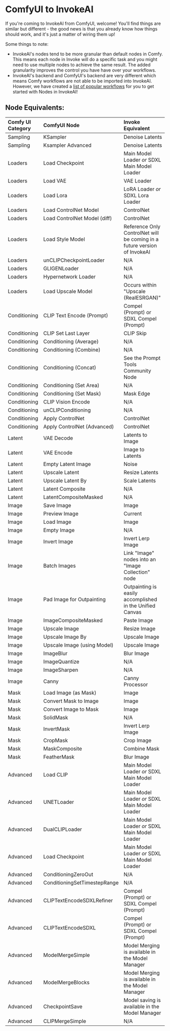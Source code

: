 # ComfyUI to InvokeAI

If you're coming to InvokeAI from ComfyUI, welcome! You'll find things are similar but different - the good news is that you already know how things should work, and it's just a matter of wiring them up! 

Some things to note: 

- InvokeAI's nodes tend to be more granular than default nodes in Comfy. This means each node in Invoke will do a specific task and you might need to use multiple nodes to achieve the same result. The added granularity improves the control you have have over your workflows. 
- InvokeAI's backend and ComfyUI's backend are very different which means Comfy workflows are not able to be imported into InvokeAI. However, we have created a [list of popular workflows](exampleWorkflows.md) for you to get started with Nodes in InvokeAI!

## Node Equivalents:

| Comfy UI Category | ComfyUI Node | Invoke Equivalent      |
|:---------------------------------- |:---------------------------------- | :----------------------------------|
| Sampling |KSampler |Denoise Latents|
| Sampling |Ksampler Advanced|Denoise Latents |
| Loaders |Load Checkpoint | Main Model Loader _or_ SDXL Main Model Loader|
| Loaders |Load VAE | VAE Loader |
| Loaders |Load Lora | LoRA Loader _or_ SDXL Lora Loader|
| Loaders |Load ControlNet Model | ControlNet|
| Loaders |Load ControlNet Model (diff) | ControlNet|
| Loaders |Load Style Model | Reference Only ControlNet will be coming in a future version of InvokeAI|
| Loaders |unCLIPCheckpointLoader | N/A |
| Loaders |GLIGENLoader | N/A |
| Loaders |Hypernetwork Loader | N/A |
| Loaders |Load Upscale Model | Occurs within "Upscale (RealESRGAN)"|
|Conditioning |CLIP Text Encode (Prompt) | Compel (Prompt) or SDXL Compel (Prompt) |
|Conditioning |CLIP Set Last Layer | CLIP Skip|
|Conditioning |Conditioning (Average) | N/A |
|Conditioning |Conditioning (Combine) | N/A |
|Conditioning |Conditioning (Concat) | See the Prompt Tools Community Node|
|Conditioning |Conditioning (Set Area) | N/A |
|Conditioning |Conditioning (Set Mask) | Mask Edge |
|Conditioning |CLIP Vision Encode | N/A |
|Conditioning |unCLIPConditioning | N/A |
|Conditioning |Apply ControlNet | ControlNet |
|Conditioning |Apply ControlNet (Advanced) | ControlNet |
|Latent |VAE Decode | Latents to Image|
|Latent |VAE Encode | Image to Latents |
|Latent |Empty Latent Image | Noise |
|Latent |Upscale Latent |Resize Latents |
|Latent |Upscale Latent By |Scale Latents |
|Latent |Latent Composite | N/A|
|Latent |LatentCompositeMasked | N/A |
|Image |Save Image | Image |
|Image |Preview Image |Current |
|Image |Load Image | Image|
|Image |Empty Image| N/A|
|Image |Invert Image | Invert Lerp Image |
|Image |Batch Images | Link "Image" nodes into an "Image Collection" node |
|Image |Pad Image for Outpainting | Outpainting is easily accomplished in the Unified Canvas |
|Image |ImageCompositeMasked | Paste Image |
|Image | Upscale Image | Resize Image |
|Image | Upscale Image By | Upscale Image |
|Image | Upscale Image (using Model) | Upscale Image |
|Image | ImageBlur | Blur Image |
|Image | ImageQuantize | N/A |
|Image | ImageSharpen | N/A |
|Image | Canny | Canny Processor |
|Mask |Load Image (as Mask) | Image |
|Mask |Convert Mask to Image | Image|
|Mask |Convert Image to Mask | Image |
|Mask |SolidMask | N/A |
|Mask |InvertMask |Invert Lerp Image |
|Mask |CropMask | Crop Image |
|Mask |MaskComposite | Combine Mask |
|Mask |FeatherMask | Blur Image |
|Advanced | Load CLIP | Main Model Loader _or_ SDXL Main Model Loader|
|Advanced | UNETLoader | Main Model Loader _or_ SDXL Main Model Loader|
|Advanced | DualCLIPLoader | Main Model Loader _or_ SDXL Main Model Loader|
|Advanced | Load Checkpoint | Main Model Loader _or_ SDXL Main Model Loader |
|Advanced | ConditioningZeroOut | N/A |
|Advanced | ConditioningSetTimestepRange | N/A |
|Advanced | CLIPTextEncodeSDXLRefiner | Compel (Prompt) or SDXL Compel (Prompt) |
|Advanced | CLIPTextEncodeSDXL |Compel (Prompt) or SDXL Compel (Prompt) |
|Advanced | ModelMergeSimple | Model Merging is available in the Model Manager |
|Advanced | ModelMergeBlocks | Model Merging is available in the Model Manager|
|Advanced | CheckpointSave | Model saving is available in the Model Manager|
|Advanced | CLIPMergeSimple | N/A |



